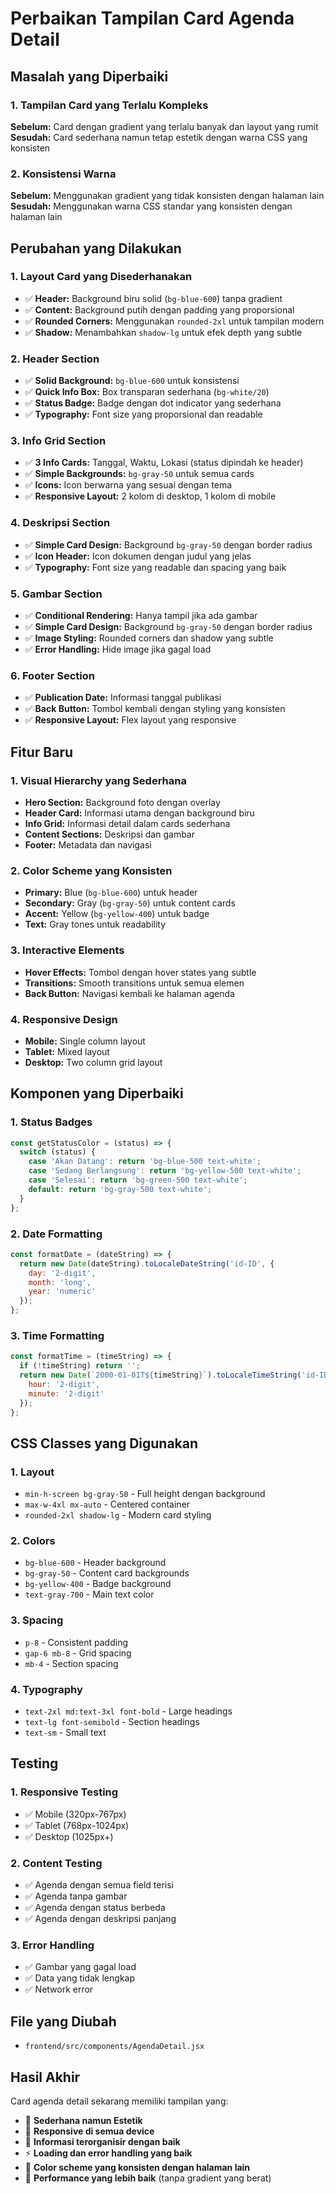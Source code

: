 # Perbaikan Tampilan Card Agenda Detail

## Masalah yang Diperbaiki

### 1. Tampilan Card yang Terlalu Kompleks
**Sebelum:** Card dengan gradient yang terlalu banyak dan layout yang rumit
**Sesudah:** Card sederhana namun tetap estetik dengan warna CSS yang konsisten

### 2. Konsistensi Warna
**Sebelum:** Menggunakan gradient yang tidak konsisten dengan halaman lain
**Sesudah:** Menggunakan warna CSS standar yang konsisten dengan halaman lain

## Perubahan yang Dilakukan

### 1. Layout Card yang Disederhanakan
- ✅ **Header:** Background biru solid (`bg-blue-600`) tanpa gradient
- ✅ **Content:** Background putih dengan padding yang proporsional
- ✅ **Rounded Corners:** Menggunakan `rounded-2xl` untuk tampilan modern
- ✅ **Shadow:** Menambahkan `shadow-lg` untuk efek depth yang subtle

### 2. Header Section
- ✅ **Solid Background:** `bg-blue-600` untuk konsistensi
- ✅ **Quick Info Box:** Box transparan sederhana (`bg-white/20`)
- ✅ **Status Badge:** Badge dengan dot indicator yang sederhana
- ✅ **Typography:** Font size yang proporsional dan readable

### 3. Info Grid Section
- ✅ **3 Info Cards:** Tanggal, Waktu, Lokasi (status dipindah ke header)
- ✅ **Simple Backgrounds:** `bg-gray-50` untuk semua cards
- ✅ **Icons:** Icon berwarna yang sesuai dengan tema
- ✅ **Responsive Layout:** 2 kolom di desktop, 1 kolom di mobile

### 4. Deskripsi Section
- ✅ **Simple Card Design:** Background `bg-gray-50` dengan border radius
- ✅ **Icon Header:** Icon dokumen dengan judul yang jelas
- ✅ **Typography:** Font size yang readable dan spacing yang baik

### 5. Gambar Section
- ✅ **Conditional Rendering:** Hanya tampil jika ada gambar
- ✅ **Simple Card Design:** Background `bg-gray-50` dengan border radius
- ✅ **Image Styling:** Rounded corners dan shadow yang subtle
- ✅ **Error Handling:** Hide image jika gagal load

### 6. Footer Section
- ✅ **Publication Date:** Informasi tanggal publikasi
- ✅ **Back Button:** Tombol kembali dengan styling yang konsisten
- ✅ **Responsive Layout:** Flex layout yang responsive

## Fitur Baru

### 1. Visual Hierarchy yang Sederhana
- **Hero Section:** Background foto dengan overlay
- **Header Card:** Informasi utama dengan background biru
- **Info Grid:** Informasi detail dalam cards sederhana
- **Content Sections:** Deskripsi dan gambar
- **Footer:** Metadata dan navigasi

### 2. Color Scheme yang Konsisten
- **Primary:** Blue (`bg-blue-600`) untuk header
- **Secondary:** Gray (`bg-gray-50`) untuk content cards
- **Accent:** Yellow (`bg-yellow-400`) untuk badge
- **Text:** Gray tones untuk readability

### 3. Interactive Elements
- **Hover Effects:** Tombol dengan hover states yang subtle
- **Transitions:** Smooth transitions untuk semua elemen
- **Back Button:** Navigasi kembali ke halaman agenda

### 4. Responsive Design
- **Mobile:** Single column layout
- **Tablet:** Mixed layout
- **Desktop:** Two column grid layout

## Komponen yang Diperbaiki

### 1. Status Badges
```javascript
const getStatusColor = (status) => {
  switch (status) {
    case 'Akan Datang': return 'bg-blue-500 text-white';
    case 'Sedang Berlangsung': return 'bg-yellow-500 text-white';
    case 'Selesai': return 'bg-green-500 text-white';
    default: return 'bg-gray-500 text-white';
  }
};
```

### 2. Date Formatting
```javascript
const formatDate = (dateString) => {
  return new Date(dateString).toLocaleDateString('id-ID', { 
    day: '2-digit', 
    month: 'long', 
    year: 'numeric' 
  });
};
```

### 3. Time Formatting
```javascript
const formatTime = (timeString) => {
  if (!timeString) return '';
  return new Date(`2000-01-01T${timeString}`).toLocaleTimeString('id-ID', {
    hour: '2-digit',
    minute: '2-digit'
  });
};
```

## CSS Classes yang Digunakan

### 1. Layout
- `min-h-screen bg-gray-50` - Full height dengan background
- `max-w-4xl mx-auto` - Centered container
- `rounded-2xl shadow-lg` - Modern card styling

### 2. Colors
- `bg-blue-600` - Header background
- `bg-gray-50` - Content card backgrounds
- `bg-yellow-400` - Badge background
- `text-gray-700` - Main text color

### 3. Spacing
- `p-8` - Consistent padding
- `gap-6 mb-8` - Grid spacing
- `mb-4` - Section spacing

### 4. Typography
- `text-2xl md:text-3xl font-bold` - Large headings
- `text-lg font-semibold` - Section headings
- `text-sm` - Small text

## Testing

### 1. Responsive Testing
- ✅ Mobile (320px-767px)
- ✅ Tablet (768px-1024px)
- ✅ Desktop (1025px+)

### 2. Content Testing
- ✅ Agenda dengan semua field terisi
- ✅ Agenda tanpa gambar
- ✅ Agenda dengan status berbeda
- ✅ Agenda dengan deskripsi panjang

### 3. Error Handling
- ✅ Gambar yang gagal load
- ✅ Data yang tidak lengkap
- ✅ Network error

## File yang Diubah
- `frontend/src/components/AgendaDetail.jsx`

## Hasil Akhir
Card agenda detail sekarang memiliki tampilan yang:
- 🎨 **Sederhana namun Estetik**
- 📱 **Responsive di semua device**
- 🎯 **Informasi terorganisir dengan baik**
- ⚡ **Loading dan error handling yang baik**
- 🎨 **Color scheme yang konsisten dengan halaman lain**
- 🚀 **Performance yang lebih baik** (tanpa gradient yang berat) 